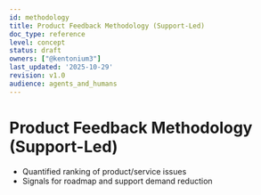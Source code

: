 ```yaml
---
id: methodology
title: Product Feedback Methodology (Support-Led)
doc_type: reference
level: concept
status: draft
owners: ["@kentonium3"]
last_updated: '2025-10-29'
revision: v1.0
audience: agents_and_humans
---
```


# Product Feedback Methodology (Support-Led)
- Quantified ranking of product/service issues
- Signals for roadmap and support demand reduction
